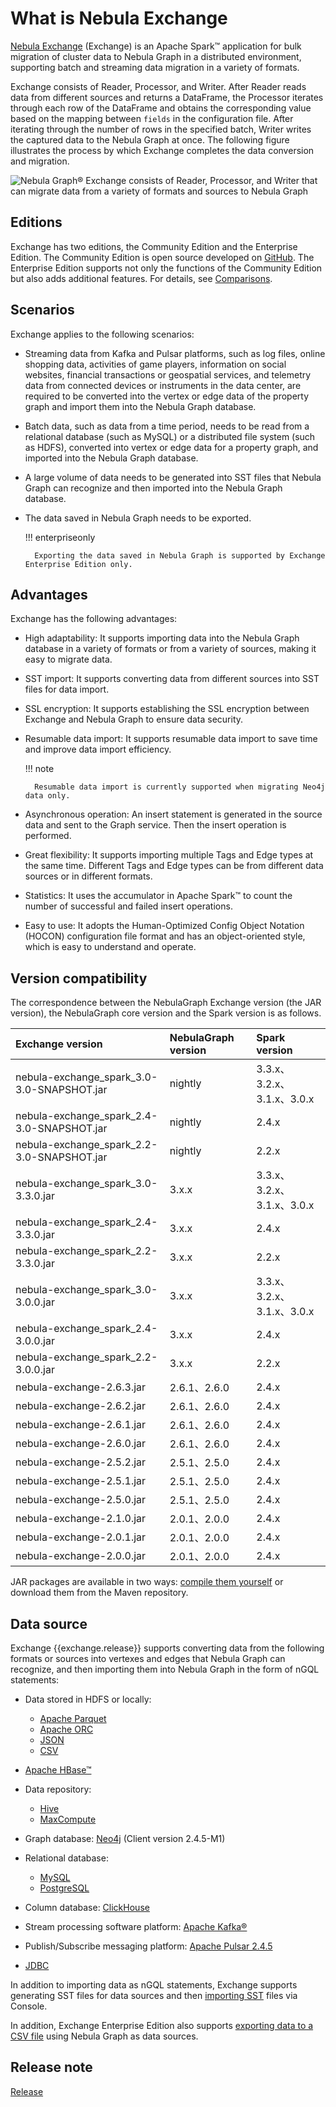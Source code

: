 # What is Nebula Exchange

[Nebula Exchange](https://github.com/vesoft-inc/nebula-exchange) (Exchange) is an Apache Spark&trade; application for bulk migration of cluster data to Nebula Graph in a distributed environment, supporting batch and streaming data migration in a variety of formats.

Exchange consists of Reader, Processor, and Writer. After Reader reads data from different sources and returns a DataFrame, the Processor iterates through each row of the DataFrame and obtains the corresponding value based on the mapping between `fields` in the configuration file. After iterating through the number of rows in the specified batch, Writer writes the captured data to the Nebula Graph at once. The following figure illustrates the process by which Exchange completes the data conversion and migration.

![Nebula Graph&reg; Exchange consists of Reader, Processor, and Writer that can migrate data from a variety of formats and sources to Nebula Graph](https://docs-cdn.nebula-graph.com.cn/figures/ex-ug-003.png)

## Editions

Exchange has two editions, the Community Edition and the Enterprise Edition. The Community Edition is open source developed on [GitHub](https://github.com/vesoft-inc/nebula-exchange). The Enterprise Edition supports not only the functions of the Community Edition but also adds additional features. For details, see [Comparisons](https://nebula-graph.com.cn/pricing/).

## Scenarios

Exchange applies to the following scenarios:

- Streaming data from Kafka and Pulsar platforms, such as log files, online shopping data, activities of game players, information on social websites, financial transactions or geospatial services, and telemetry data from connected devices or instruments in the data center, are required to be converted into the vertex or edge data of the property graph and import them into the Nebula Graph database.

- Batch data, such as data from a time period, needs to be read from a relational database (such as MySQL) or a distributed file system (such as HDFS), converted into vertex or edge data for a property graph, and imported into the Nebula Graph database.

- A large volume of data needs to be generated into SST files that Nebula Graph can recognize and then imported into the Nebula Graph database.

- The data saved in Nebula Graph needs to be exported.

  !!! enterpriseonly

        Exporting the data saved in Nebula Graph is supported by Exchange Enterprise Edition only.

## Advantages

Exchange has the following advantages:

- High adaptability: It supports importing data into the Nebula Graph database in a variety of formats or from a variety of sources, making it easy to migrate data.

- SST import: It supports converting data from different sources into SST files for data import.

- SSL encryption: It supports establishing the SSL encryption between Exchange and Nebula Graph to ensure data security.

- Resumable data import: It supports resumable data import to save time and improve data import efficiency.

  !!! note

        Resumable data import is currently supported when migrating Neo4j data only.

- Asynchronous operation: An insert statement is generated in the source data and sent to the Graph service. Then the insert operation is performed.

- Great flexibility: It supports importing multiple Tags and Edge types at the same time. Different Tags and Edge types can be from different data sources or in different formats.

- Statistics: It uses the accumulator in Apache Spark&trade; to count the number of successful and failed insert operations.

- Easy to use: It adopts the Human-Optimized Config Object Notation (HOCON) configuration file format and has an object-oriented style, which is easy to understand and operate.

## Version compatibility

The correspondence between the NebulaGraph Exchange version (the JAR version), the NebulaGraph core version and the Spark version is as follows.

| Exchange version | NebulaGraph version | Spark version |
|:----------|:-----------|:-------|
|nebula-exchange_spark_3.0-3.0-SNAPSHOT.jar|  nightly       |3.3.x、3.2.x、3.1.x、3.0.x |
|nebula-exchange_spark_2.4-3.0-SNAPSHOT.jar|  nightly       |2.4.x |
|nebula-exchange_spark_2.2-3.0-SNAPSHOT.jar|  nightly       |2.2.x |
|nebula-exchange_spark_3.0-3.3.0.jar       |  3.x.x         |3.3.x、3.2.x、3.1.x、3.0.x|
|nebula-exchange_spark_2.4-3.3.0.jar       |  3.x.x         |2.4.x |
|nebula-exchange_spark_2.2-3.3.0.jar       |  3.x.x         |2.2.x |
|nebula-exchange_spark_3.0-3.0.0.jar       |  3.x.x         |3.3.x、3.2.x、3.1.x、3.0.x|
|nebula-exchange_spark_2.4-3.0.0.jar       |  3.x.x         |2.4.x |
|nebula-exchange_spark_2.2-3.0.0.jar       |  3.x.x         |2.2.x |
|nebula-exchange-2.6.3.jar                 |  2.6.1、2.6.0  |2.4.x |
|nebula-exchange-2.6.2.jar                 |  2.6.1、2.6.0  |2.4.x |
|nebula-exchange-2.6.1.jar                 |  2.6.1、2.6.0  |2.4.x |
|nebula-exchange-2.6.0.jar                 |  2.6.1、2.6.0  |2.4.x |
|nebula-exchange-2.5.2.jar                 |  2.5.1、2.5.0  |2.4.x |
|nebula-exchange-2.5.1.jar                 |  2.5.1、2.5.0  |2.4.x |
|nebula-exchange-2.5.0.jar                 |  2.5.1、2.5.0  |2.4.x |
|nebula-exchange-2.1.0.jar                 |  2.0.1、2.0.0  |2.4.x |
|nebula-exchange-2.0.1.jar                 |  2.0.1、2.0.0  |2.4.x |
|nebula-exchange-2.0.0.jar                 |  2.0.1、2.0.0  |2.4.x |

JAR packages are available in two ways: [compile them yourself](../ex-ug-compile.md) or download them from the Maven repository.

## Data source

Exchange {{exchange.release}} supports converting data from the following formats or sources into vertexes and edges that Nebula Graph can recognize, and then importing them into Nebula Graph in the form of nGQL statements:

- Data stored in HDFS or locally:
  - [Apache Parquet](../use-exchange/ex-ug-import-from-parquet.md)
  - [Apache ORC](../use-exchange/ex-ug-import-from-orc.md)
  - [JSON](../use-exchange/ex-ug-import-from-json.md)
  - [CSV](../use-exchange/ex-ug-import-from-csv.md)

- [Apache HBase&trade;](../use-exchange/ex-ug-import-from-hbase.md)

- Data repository:

  - [Hive](../use-exchange/ex-ug-import-from-hive.md)
  - [MaxCompute](../use-exchange/ex-ug-import-from-maxcompute.md)

- Graph database: [Neo4j](../use-exchange/ex-ug-import-from-neo4j.md) (Client version 2.4.5-M1)

- Relational database:
  - [MySQL](../use-exchange/ex-ug-import-from-mysql.md)
  - [PostgreSQL](../use-exchange/ex-ug-import-from-mysql.md)

- Column database: [ClickHouse](../use-exchange/ex-ug-import-from-clickhouse.md)

- Stream processing software platform: [Apache Kafka&reg;](../use-exchange/ex-ug-import-from-kafka.md)

- Publish/Subscribe messaging platform: [Apache Pulsar 2.4.5](../use-exchange/ex-ug-import-from-pulsar.md)

- [JDBC](../use-exchange/ex-ug-import-from-jdbc.md)

In addition to importing data as nGQL statements, Exchange supports generating SST files for data sources and then [importing SST](../use-exchange/ex-ug-import-from-sst.md) files via Console.

In addition, Exchange Enterprise Edition also supports [exporting data to a CSV file](../use-exchange/ex-ug-export-from-nebula.md) using Nebula Graph as data sources.

## Release note

[Release](https://github.com/vesoft-inc/nebula-exchange/releases/tag/{{exchange.tag}})
